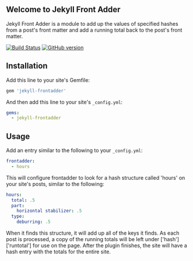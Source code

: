 ## Welcome to Jekyll Front Adder

Jekyll Front Adder is a module to add up the values of specified hashes from a post's front matter and add a running total back to the post's front matter.

[![Build Status](https://travis-ci.org/nitehawk/jekyll-frontadder.svg)](https://travis-ci.org/nitehawk/jekyll-frontadder)
[![GitHub version](https://badge.fury.io/gh/nitehawk%2Fjekyll-frontadder.svg)](https://badge.fury.io/gh/nitehawk%2Fjekyll-frontadder)

## Installation

Add this line to your site's Gemfile:

```ruby
gem 'jekyll-frontadder'
```

And then add this line to your site's `_config.yml`:

```yml
gems:
  - jekyll-frontadder
```

## Usage

Add an entry similar to the following to your `_config.yml`:
```yml
frontadder:
  - hours
```

This will configure frontadder to look for a hash structure called 'hours' on your site's posts, similar to the following:

```yml
hours:
  total: .5
  part:
    horizontal stabilizer: .5
  type:
    deburring: .5
```

When it finds this structure, it will add up all of the keys it finds.   As each post is processed, a copy of the running totals will be left under ['hash']['runtotal'] for use on the page.   After the plugin finishes, the site will have a hash entry with the totals for the entire site.

